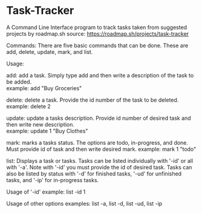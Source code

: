 # Task-Tracker
A Command Line Interface program to track tasks taken from suggested projects by roadmap.sh 
source: https://roadmap.sh/projects/task-tracker

Commands: There are five basic commands that can be done.  These are add, delete, update, mark, and list.  

Usage:
  
  add:  add a task.  Simply type add and then write a description of the task to be added.  
  example: add "Buy Groceries"


  delete:  delete a task.  Provide the id number of the task to be deleted.  
  example: delete 2


  update:  update a tasks description.  Provide id number of desired task and then write new description.  
  example: update 1 "Buy Clothes"


  mark:  marks a tasks status.  The options are todo, in-progress, and done.  Must provide id of task and then write desired mark.
  example: mark 1 "todo"


  list:  Displays a task or tasks.  Tasks can be listed individually with '-id' or all with '-a'.  Note with '-id' you must provide the id of desired task.  Tasks can also be listed by status with '-d' for finished tasks, 
  '-ud' for unfinished tasks, and '-ip' for in-progress tasks.

  
  Usage of '-id'
  example: list -id 1


  Usage of other options
  examples: list -a, list -d, list -ud, list -ip
